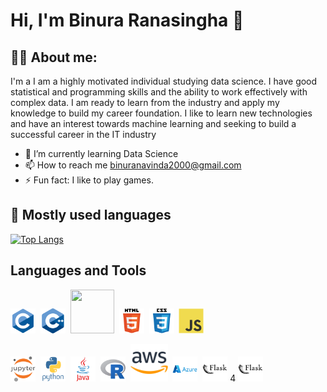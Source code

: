 # Hi, I'm Binura Ranasingha 👋


## 🙋‍♂️ About me:
I'm a I am a highly motivated individual studying data science. I have good statistical and programming skills and the ability to work effectively with complex data. I am ready to learn from the industry and apply my knowledge to build my career foundation. I like to learn new technologies and have an interest towards machine learning and seeking to build a successful career in the IT industry

- 🌱 I’m currently learning Data Science 
- 📫 How to reach me binuranavinda2000@gmail.com
- ⚡ Fun fact: I like to play games.


## 🚀 Mostly used languages
[![Top Langs](https://github-readme-stats.vercel.app/api/top-langs/?username=BinuraRanasingha&layout=donut-vertical)](https://github.com/anuraghazra/github-readme-stats)

## Languages and Tools
<div>
  <img src="https://github.com/devicons/devicon/blob/master/icons/c/c-original.svg" width="40" height="40"/>&nbsp;
  <img src="https://github.com/devicons/devicon/blob/master/icons/cplusplus/cplusplus-original.svg" width="40" height="40"/>&nbsp;
  <img src="https://logowik.com/content/uploads/images/microsoft-sql-server4529.jpg" width="70" height="70"/>&nbsp;
  <img src="https://github.com/devicons/devicon/blob/master/icons/html5/html5-original-wordmark.svg" width="40" height="40"/>&nbsp;
  <img src="https://github.com/devicons/devicon/blob/master/icons/css3/css3-original-wordmark.svg" width="40" height="40"/>&nbsp;
  <img src="https://github.com/devicons/devicon/blob/master/icons/javascript/javascript-original.svg" width="40" height="40"/>&nbsp;
  
  <img src="https://github.com/devicons/devicon/blob/master/icons/jupyter/jupyter-original-wordmark.svg" width="40" height="40"/>&nbsp;
  <img src="https://github.com/devicons/devicon/blob/master/icons/python/python-original-wordmark.svg" width="40" height="40"/>&nbsp;
  <img src="https://github.com/devicons/devicon/blob/master/icons/java/java-original-wordmark.svg" width="40" height="40"/>&nbsp;
  <img src="https://github.com/devicons/devicon/blob/master/icons/r/r-original.svg" width="40" height="40"/>&nbsp;
  <img src="https://github.com/devicons/devicon/blob/master/icons/amazonwebservices/amazonwebservices-original-wordmark.svg" width="60" height="60"/>&nbsp;
  <img src="https://github.com/devicons/devicon/blob/master/icons/azure/azure-original-wordmark.svg" width="40" height="40"/>&nbsp;
  <img src="https://github.com/devicons/devicon/blob/master/icons/flask/flask-original-wordmark.svg" width="40" height="40"/>&nbsp;4
  <img src="https://github.com/devicons/devicon/blob/master/icons/flask/flask-original-wordmark.svg" width="40" height="40"/>&nbsp;
  
</div>




